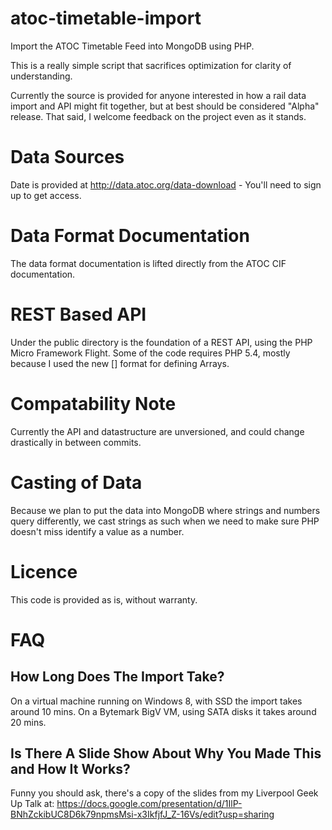 atoc-timetable-import
=====================

Import the ATOC Timetable Feed into MongoDB using PHP.

This is a really simple script that sacrifices optimization for clarity of understanding.

Currently the source is provided for anyone interested in how a rail data import and API might fit together, but at best should be considered "Alpha" release. That said, I welcome feedback on the project even as it stands.


Data Sources
============
Date is provided at http://data.atoc.org/data-download - You'll need to sign up to get access.

Data Format Documentation
=========================
The data format documentation is lifted directly from the ATOC CIF documentation.

REST Based API
==============
Under the public directory is the foundation of a REST API, using the PHP Micro Framework Flight. 
Some of the code requires PHP 5.4, mostly because I used the new [] format for defining Arrays.

Compatability Note
==================
Currently the API and datastructure are unversioned, and could change drastically in between commits. 


Casting of Data
===============
Because we plan to put the data into MongoDB where strings and numbers query differently, we cast strings as such when we need to make sure PHP doesn't miss identify a value as a number.

Licence
=======
This code is provided as is, without warranty.

FAQ
===
How Long Does The Import Take?
------------------------------
On a virtual machine running on Windows 8, with SSD the import takes around 10 mins. On a Bytemark BigV VM, using SATA disks it takes around 20 mins.

Is There A Slide Show About Why You Made This and How It Works?
---------------------------------------------------------------
Funny you should ask, there's a copy of the slides from my Liverpool Geek Up Talk at: https://docs.google.com/presentation/d/1IlP-BNhZckibUC8D6k79npmsMsi-x3IkfjfJ_Z-16Vs/edit?usp=sharing
